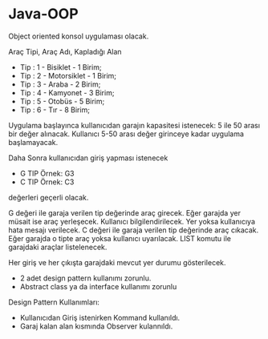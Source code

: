# Java-OOP
 
Object oriented konsol uygulaması olacak.

Araç Tipi, Araç Adı, Kapladığı Alan
- Tip : 1 - Bisiklet  - 1 Birim;
- Tip : 2 - Motorsiklet - 1 Birim;
- Tip : 3 - Araba - 2 Birim;
- Tip : 4 - Kamyonet - 3 Birim;
- Tip : 5 - Otobüs - 5 Birim;
- Tip : 6 - Tır -  8 Birim;	

Uygulama başlayınca kullanıcıdan garajın kapasitesi istenecek: 5 ile 50 arası bir değer alınacak. Kullanıcı 5-50 arası değer girinceye kadar uygulama başlamayacak.

Daha Sonra kullanıcıdan giriş yapması istenecek
- G TIP Örnek: G3
- C TIP Örnek: C3

değerleri geçerli olacak.

G değeri ile garaja verilen tip değerinde araç girecek. Eğer garajda yer müsait ise araç yerleşecek. Kullanıcı bilgilendirilecek. Yer yoksa kullanıcıya hata mesajı verilecek.
C değeri ile garaja verilen tip değerinde araç cıkacak. Eğer garajda o tipte araç yoksa kullanıcı uyarılacak.
LIST komutu ile garajdaki araçlar listelenecek.

Her giriş ve her çıkışta garajdaki mevcut yer durumu gösterilecek.

- 2 adet design pattern kullanımı zorunlu.
- Abstract class ya da interface kullanımı zorunlu

Design Pattern Kullanımları:
- Kullanıcıdan Giriş istenirken Kommand kullanıldı.
- Garaj kalan alan kısmında Observer kulannıldı.
